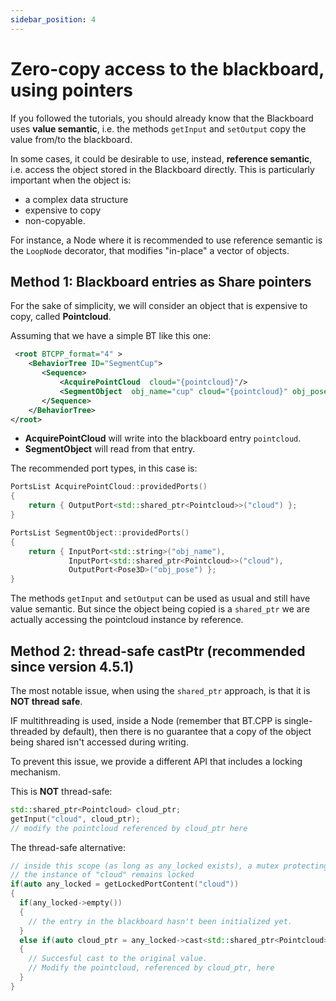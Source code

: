 ```yaml
---
sidebar_position: 4
---
```


# Zero-copy access to the blackboard, using pointers

If you followed the tutorials, you should already know that the Blackboard uses **value semantic**, i.e. 
the methods `getInput` and `setOutput` copy the value from/to the blackboard.

In some cases, it could be desirable to use, instead, **reference semantic**, i.e. access the 
object stored in the Blackboard directly. This is particularly important when the object is:

- a complex data structure
- expensive to copy
- non-copyable.

For instance, a Node where it is recommended to use reference semantic is the
`LoopNode` decorator, that modifies "in-place" a vector of objects.


## Method 1: Blackboard entries as Share pointers

For the sake of simplicity, we will consider an object that is expensive to copy,
 called **Pointcloud**.

 Assuming that we have a simple BT like this one:

 ```xml 
  <root BTCPP_format="4" >
     <BehaviorTree ID="SegmentCup">
        <Sequence>
            <AcquirePointCloud  cloud="{pointcloud}"/>
            <SegmentObject  obj_name="cup" cloud="{pointcloud}" obj_pose="{pose}"/>
        </Sequence>
     </BehaviorTree>
 </root>
 ```

 - **AcquirePointCloud** will write into the blackboard entry `pointcloud`.
 - **SegmentObject** will read from that entry.

 The recommended port types, in this case is:

```cpp
PortsList AcquirePointCloud::providedPorts()
{
    return { OutputPort<std::shared_ptr<Pointcloud>>("cloud") };
}

PortsList SegmentObject::providedPorts()
{
    return { InputPort<std::string>("obj_name"),
             InputPort<std::shared_ptr<Pointcloud>>("cloud"),
             OutputPort<Pose3D>("obj_pose") };
}
```

The methods `getInput` and `setOutput` can be used as usual and still have value semantic.
But since the object being copied is a `shared_ptr` we are actually accessing the
pointcloud instance by reference.

## Method 2: thread-safe castPtr (recommended since version 4.5.1)

The most notable issue, when using the `shared_ptr` approach, is that it is **NOT thread safe**.

IF multithreading is used, inside a Node (remember that BT.CPP is single-threaded by default),
then there is no guarantee that a copy of the object being shared isn't accessed during writing.

To prevent this issue, we provide a different API that includes a locking mechanism.

This is **NOT** thread-safe:

```cpp
std::shared_ptr<Pointcloud> cloud_ptr;
getInput("cloud", cloud_ptr);
// modify the pointcloud referenced by cloud_ptr here
```

The thread-safe alternative:

```cpp
// inside this scope (as long as any_locked exists), a mutex protecting 
// the instance of "cloud" remains locked
if(auto any_locked = getLockedPortContent("cloud"))
{
  if(any_locked->empty())
  {
    // the entry in the blackboard hasn't been initialized yet.
  }
  else if(auto cloud_ptr = any_locked->cast<std::shared_ptr<Pointcloud>>())
  {
    // Succesful cast to the original value.
    // Modify the pointcloud, referenced by cloud_ptr, here
  }
}
```

